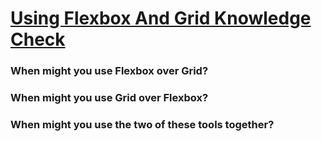 # [Using Flexbox And Grid Knowledge Check](https://www.theodinproject.com/lessons/node-path-intermediate-html-and-css-using-flexbox-and-grid#knowledge-check)

### When might you use Flexbox over Grid?

### When might you use Grid over Flexbox?

### When might you use the two of these tools together?
